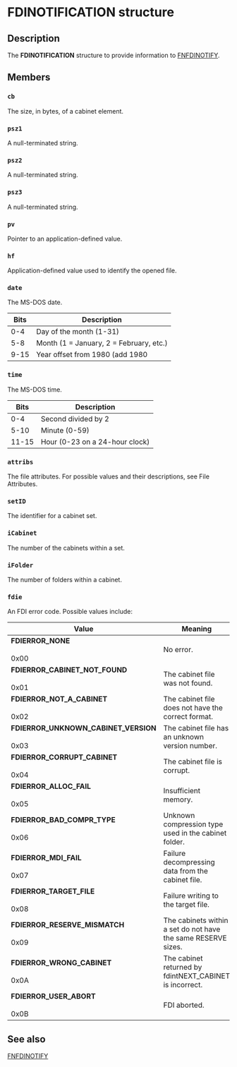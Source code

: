# FDINOTIFICATION structure

## Description

The **FDINOTIFICATION** structure to provide information to [FNFDINOTIFY](https://learn.microsoft.com/windows/desktop/api/fdi/nf-fdi-fnfdinotify).

## Members

### `cb`

The size, in bytes, of a cabinet element.

### `psz1`

A null-terminated string.

### `psz2`

A null-terminated string.

### `psz3`

A null-terminated string.

### `pv`

Pointer to an application-defined value.

### `hf`

Application-defined value used to identify the opened file.

### `date`

The MS-DOS date.

| Bits | Description |
| --- | --- |
| 0-4 | Day of the month (1-31) |
| 5-8 | Month (1 = January, 2 = February, etc.) |
| 9-15 | Year offset from 1980 (add 1980 |

### `time`

The MS-DOS time.

| Bits | Description |
| --- | --- |
| 0-4 | Second divided by 2 |
| 5-10 | Minute (0-59) |
| 11-15 | Hour (0-23 on a 24-hour clock) |

### `attribs`

The file attributes. For possible values and their descriptions, see File Attributes.

### `setID`

The identifier for a cabinet set.

### `iCabinet`

The number of the cabinets within a set.

### `iFolder`

The number of folders within a cabinet.

### `fdie`

An FDI error code. Possible values include:

| Value | Meaning |
| --- | --- |
| **FDIERROR_NONE**<br><br>0x00 | No error. |
| **FDIERROR_CABINET_NOT_FOUND**<br><br>0x01 | The cabinet file was not found. |
| **FDIERROR_NOT_A_CABINET**<br><br>0x02 | The cabinet file does not have the correct format. |
| **FDIERROR_UNKNOWN_CABINET_VERSION**<br><br>0x03 | The cabinet file has an unknown version number. |
| **FDIERROR_CORRUPT_CABINET**<br><br>0x04 | The cabinet file is corrupt. |
| **FDIERROR_ALLOC_FAIL**<br><br>0x05 | Insufficient memory. |
| **FDIERROR_BAD_COMPR_TYPE**<br><br>0x06 | Unknown compression type used in the cabinet folder. |
| **FDIERROR_MDI_FAIL**<br><br>0x07 | Failure decompressing data from the cabinet file. |
| **FDIERROR_TARGET_FILE**<br><br>0x08 | Failure writing to the target file. |
| **FDIERROR_RESERVE_MISMATCH**<br><br>0x09 | The cabinets within a set do not have the same RESERVE sizes. |
| **FDIERROR_WRONG_CABINET**<br><br>0x0A | The cabinet returned by fdintNEXT_CABINET is incorrect. |
| **FDIERROR_USER_ABORT**<br><br>0x0B | FDI aborted. |

## See also

[FNFDINOTIFY](https://learn.microsoft.com/windows/desktop/api/fdi/nf-fdi-fnfdinotify)